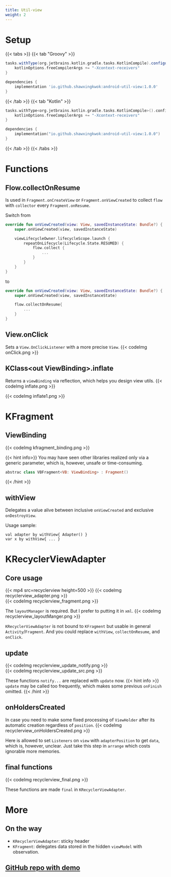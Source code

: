 ```yaml
---
title: Util-view
weight: 2
---
```


# Setup
{{< tabs >}}
{{< tab "Groovy" >}}

```groovy
tasks.withType(org.jetbrains.kotlin.gradle.tasks.KotlinCompile).configureEach{
    kotlinOptions.freeCompilerArgs += "-Xcontext-receivers"
}

dependencies {
    implementation 'io.github.shawxingkwok:android-util-view:1.0.0'
}
```
{{< /tab >}}
{{< tab "Kotlin" >}}

```kotlin
tasks.withType<org.jetbrains.kotlin.gradle.tasks.KotlinCompile>().configureEach {
    kotlinOptions.freeCompilerArgs += "-Xcontext-receivers"
}

dependencies {
    implementation("io.github.shawxingkwok:android-util-view:1.0.0")
}
```
{{< /tab >}}
{{< /tabs >}}

# Functions
## Flow.collectOnResume
Is used in `Fragment.onCreateView` or `Fragment.onViewCreated` to 
collect `flow` with `collector` every `Fragment.onResume`.

Switch from
```kotlin
override fun onViewCreated(view: View, savedInstanceState: Bundle?) {
    super.onViewCreated(view, savedInstanceState)

    viewLifecycleOwner.lifecycleScope.launch {
        repeatOnLifecycle(Lifecycle.State.RESUMED) {
            flow.collect {
                ...
            }
        }
    }
}
```
to
```kotlin
override fun onViewCreated(view: View, savedInstanceState: Bundle?) {
    super.onViewCreated(view, savedInstanceState)

    flow.collectOnResume{
        ...
    }
}
```

## View.onClick
Sets a `View.OnClickListener` with a more precise `View`.
{{< codeImg onClick.png >}}

## KClass\<out ViewBinding>.inflate
Returns a `viewBinding` via reflection, which helps you design view utils.
{{< codeImg inflate.png >}}

{{< codeImg inflate1.png >}}

# KFragment
## ViewBinding
{{< codeImg kfragment_binding.png >}}

{{< hint info>}}
You may have seen other libraries realized only via a generic parameter, which is, however, unsafe or 
time-consuming.
```kotlin
abstrac class VBFragment<VB: ViewBinding> : Fragment()
```
{{< /hint >}}
 
## withView
Delegates a value alive between inclusive `onViewCreated` and exclusive `onDestroyView`.

Usage sample:
```
val adapter by withView{ Adapter() }
var x by withView{ ... }
```

# KRecyclerViewAdapter
## Core usage
{{< mp4 src=recyclerview height=500 >}}
{{< codeImg recyclerview_adapter.png >}}
<br>
{{< codeImg recyclerview_fragment.png >}}

The `layoutManager` is required. But I prefer to putting it in `xml`.
{{< codeImg recyclerview_layoutManger.png >}}

`KRecyclerViewAdapter` is not bound to `KFragment` but usable in general `Activity`/`Fragment`. 
And you could replace `withView`, `collectOnResume`, and `onClick`.

## update
{{< codeImg recyclerview_update_notify.png >}}
<br>
{{< codeImg recyclerview_update_src.png >}}

These functions `notify...`  are replaced with `update` now.
{{< hint info >}}
`update` may be called too frequently, which makes some previous `onFinish` omitted.
{{< /hint >}}

## onHoldersCreated
In case you need to make some fixed processing of  `ViewHolder` after its automatic creation regardless of `position`.
{{< codeImg recyclerview_onHoldersCreated.png >}}

Here is allowed to set `Listeners` on `view` with `adapterPosition` to get `data`, which is, however, unclear. Just
take this step in `arrange` which costs ignorable more memories.

## final functions 
{{< codeImg recyclerview_final.png >}}

These functions are made `final` in `KRecyclerViewAdapter`.

# More 
## On the way
- `KRecyclerViewAdapter`: sticky header
- `KFragment`: delegates data stored in the hidden `viewModel` with observation. 

## <a href="https://github.com/ShawxingKwok/AndroidUtil-View" target="_blank"> GitHub repo with demo</a>